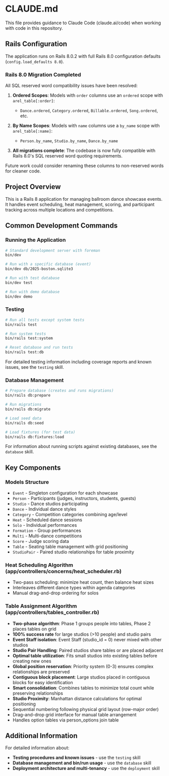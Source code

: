 # CLAUDE.md

This file provides guidance to Claude Code (claude.ai/code) when working with code in this repository.

## Rails Configuration

The application runs on Rails 8.0.2 with full Rails 8.0 configuration defaults (`config.load_defaults 8.0`).

### Rails 8.0 Migration Completed

All SQL reserved word compatibility issues have been resolved:

1. **Ordered Scopes**: Models with `order` columns use an `ordered` scope with `arel_table[:order]`:
   - `Dance.ordered`, `Category.ordered`, `Billable.ordered`, `Song.ordered`, etc.

2. **By Name Scopes**: Models with `name` columns use a `by_name` scope with `arel_table[:name]`:
   - `Person.by_name`, `Studio.by_name`, `Dance.by_name`

3. **All migrations complete**: The codebase is now fully compatible with Rails 8.0's SQL reserved word quoting requirements.

Future work could consider renaming these columns to non-reserved words for cleaner code.

## Project Overview

This is a Rails 8 application for managing ballroom dance showcase events. It handles event scheduling, heat management, scoring, and participant tracking across multiple locations and competitions.

## Common Development Commands

### Running the Application

```bash
# Standard development server with foreman
bin/dev

# Run with a specific database (event)
bin/dev db/2025-boston.sqlite3

# Run with test database
bin/dev test

# Run with demo database
bin/dev demo
```

### Testing

```bash
# Run all tests except system tests
bin/rails test

# Run system tests
bin/rails test:system

# Reset database and run tests
bin/rails test:db
```

For detailed testing information including coverage reports and known issues, see the `testing` skill.

### Database Management

```bash
# Prepare database (creates and runs migrations)
bin/rails db:prepare

# Run migrations
bin/rails db:migrate

# Load seed data
bin/rails db:seed

# Load fixtures (for test data)
bin/rails db:fixtures:load
```

For information about running scripts against existing databases, see the `database` skill.

## Key Components

### Models Structure
- `Event` - Singleton configuration for each showcase
- `Person` - Participants (judges, instructors, students, guests)
- `Studio` - Dance studios participating
- `Dance` - Individual dance styles
- `Category` - Competition categories combining age/level
- `Heat` - Scheduled dance sessions
- `Solo` - Individual performances
- `Formation` - Group performances
- `Multi` - Multi-dance competitions
- `Score` - Judge scoring data
- `Table` - Seating table management with grid positioning
- `StudioPair` - Paired studio relationships for table proximity

### Heat Scheduling Algorithm (app/controllers/concerns/heat_scheduler.rb)
- Two-pass scheduling: minimize heat count, then balance heat sizes
- Interleaves different dance types within agenda categories
- Manual drag-and-drop ordering for solos

### Table Assignment Algorithm (app/controllers/tables_controller.rb)
- **Two-phase algorithm**: Phase 1 groups people into tables, Phase 2 places tables on grid
- **100% success rate** for large studios (>10 people) and studio pairs
- **Event Staff isolation**: Event Staff (studio_id = 0) never mixed with other studios
- **Studio Pair Handling**: Paired studios share tables or are placed adjacent
- **Optimal table utilization**: Fits small studios into existing tables before creating new ones
- **Global position reservation**: Priority system (0-3) ensures complex relationships are preserved
- **Contiguous block placement**: Large studios placed in contiguous blocks for easy identification
- **Smart consolidation**: Combines tables to minimize total count while preserving relationships
- **Studio Proximity**: Manhattan distance calculations for optimal positioning
- Sequential numbering following physical grid layout (row-major order)
- Drag-and-drop grid interface for manual table arrangement
- Handles option tables via person_options join table

## Additional Information

For detailed information about:
- **Testing procedures and known issues** - use the `testing` skill
- **Database management and bin/run usage** - use the `database` skill
- **Deployment architecture and multi-tenancy** - use the `deployment` skill

